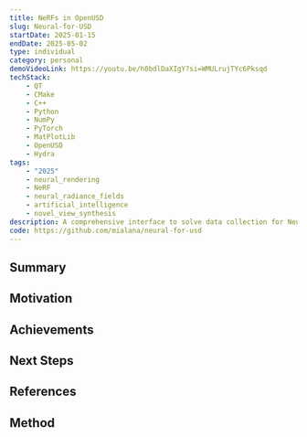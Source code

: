 ```yaml
---
title: NeRFs in OpenUSD
slug: Neural-for-USD
startDate: 2025-01-15
endDate: 2025-05-02
type: individual
category: personal
demoVideoLink: https://youtu.be/h0bdlDaXIgY?si=WMULrujTYc6Pksqd
techStack:
    - QT
    - CMake
    - C++
    - Python
    - NumPy
    - PyTorch
    - MatPlotLib
    - OpenUSD
    - Hydra
tags:
    - "2025"
    - neural_rendering
    - NeRF
    - neural_radiance_fields
    - artificial_intelligence
    - novel_view_synthesis
description: A comprehensive interface to solve data collection for Neural Radiance Fields and Novel View Synthesis for the Pixar OpenUSD framework.
code: https://github.com/mialana/neural-for-usd
---
```


## Summary

## Motivation

## Achievements

## Next Steps

## References

## Method
